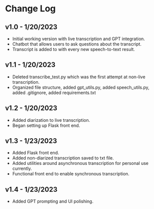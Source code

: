 # Change Log

## v1.0 - 1/20/2023
- Initial working version with live transcription and GPT integration.
- Chatbot that allows users to ask questions about the transcript.
- Transcript is added to with every new speech-to-text result.


## v1.1 - 1/20/2023
- Deleted transcribe_test.py which was the first attempt at non-live transcription.
- Organized file structure, added gpt_utils.py, added speech_utils.py, added .gitignore, added requirements.txt

## v1.2 - 1/20/2023
- Added diarization to live transcription.
- Began setting up Flask front end.

## v1.3 - 1/23/2023
- Added Flask front end.
- Added non-diarized transcription saved to txt file.
- Added utilities around asynchronous transcription for personal use currently.
- Functional front end to enable synchronous transcription.

## v1.4 - 1/23/2023
- Added GPT prompting and UI polishing.